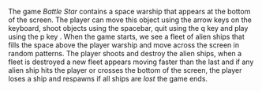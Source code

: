 The game *Battle Star* contains a space warship that appears at the bottom of the screen. The player can move this object using the arrow keys on the keyboard, shoot objects using the spacebar, quit using the q key and play using the p key . 
When the game starts, we see a fleet of alien ships that fills the space above the player warship and move across the screen in random patterns. The player shoots and destroy the alien ships, when a fleet is destroyed a new fleet appears moving faster than the last and if any alien ship hits the player or crosses the bottom of the screen, the player loses a ship and respawns if all ships are *lost* the game ends.